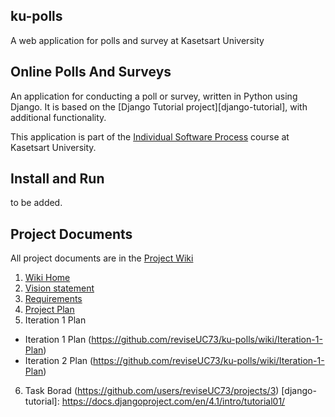 ## ku-polls

A web application for polls and survey at Kasetsart University

## Online Polls And Surveys
An application for conducting a poll or survey, written in Python using Django. It is based on the [Django Tutorial project][django-tutorial],
with additional functionality.

This application is part of the [Individual Software Process](https://cpske.github.io/ISP) course at Kasetsart University.
## Install and Run

to be added.


## Project Documents

All project documents are in the [Project Wiki](../../wiki/Home)

1. [Wiki Home](../../wiki/Home)  
2. [Vision statement](../../wiki/Vision-Statement)
3. [Requirements](../../wiki/Requirements)
4. [Project Plan](../../wiki/Development%20Plan)
5. Iteration 1 Plan
 - Iteration 1 Plan (https://github.com/reviseUC73/ku-polls/wiki/Iteration-1-Plan)
 - Iteration 2 Plan (https://github.com/reviseUC73/ku-polls/wiki/Iteration-1-Plan)
6. Task Borad (https://github.com/users/reviseUC73/projects/3)
[django-tutorial]: https://docs.djangoproject.com/en/4.1/intro/tutorial01/

